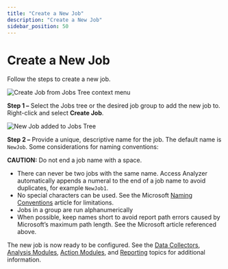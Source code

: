 ```yaml
---
title: "Create a New Job"
description: "Create a New Job"
sidebar_position: 50
---
```


# Create a New Job

Follow the steps to create a new job.

![Create Job from Jobs Tree context menu](/img/product_docs/accessanalyzer/12.0/admin/jobs/job/createjob.webp)

**Step 1 –** Select the Jobs tree or the desired job group to add the new job to. Right-click and
select **Create Job**.

![New Job added to Jobs Tree](/img/product_docs/accessanalyzer/12.0/admin/jobs/job/newjob.webp)

**Step 2 –** Provide a unique, descriptive name for the job. The default name is `NewJob`. Some
considerations for naming conventions:

**CAUTION:** Do not end a job name with a space.

- There can never be two jobs with the same name. Access Analyzer automatically appends a numeral to
  the end of a job name to avoid duplicates, for example `NewJob1`.
- No special characters can be used. See the Microsoft
  [Naming Conventions](https://learn.microsoft.com/en-us/windows/win32/fileio/naming-a-file#naming-conventions)
  article for limitations.
- Jobs in a group are run alphanumerically
- When possible, keep names short to avoid report path errors caused by Microsoft’s maximum path
  length. See the Microsoft article referenced above.

The new job is now ready to be configured. See the
[Data Collectors](/docs/accessanalyzer/12.0/admin/datacollector/overview.md), [Analysis Modules](/docs/accessanalyzer/12.0/admin/analysis/overview.md),
[Action Modules](/docs/accessanalyzer/12.0/admin/action/overview.md), and [Reporting](/docs/accessanalyzer/12.0/admin/report/overview.md) topics for
additional information.
